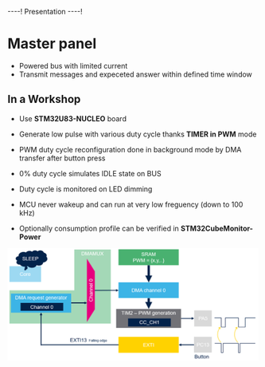----!
Presentation
----!
# Master panel
- Powered bus with limited current
- Transmit messages and expeceted answer within defined time window

## In a Workshop
- Use **STM32U83-NUCLEO** board

- Generate low pulse with various duty cycle thanks **TIMER in PWM** mode

- PWM duty cycle reconfiguration done in background mode by DMA transfer after button press

- 0% duty cycle simulates IDLE state on BUS

- Duty cycle is monitored on LED dimming

- MCU never wakeup and can run at very low freguency (down to 100 kHz)

- Optionally consumption profile can be verified in **STM32CubeMonitor-Power**
  
![image](./img/master.png)